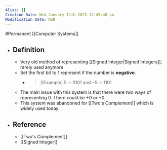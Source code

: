 ```yaml
---
Alias: []
Creation Date: Wed January 11th 2023 12:45:48 pm 
Modification Date: NaN
---
```

#Permanent [[Computer Systems]]

- ## Definition
	- Very old method of representing [[Signed Integer|Signed Integers]], rarely used anymore
	- Set the first bit to $1$ represent if the number is **negative**.
		- > [!Example]
		  > $5=0101$ and $-5=1101$
	- The main issue with this system is that there were two ways of representing $0$. There could be $+0$ or $-0$.
	- This system was abandoned for [[Two's Complement]] which is widely used today.
- ## Reference
	- [[Two's Complement]]
	- [[Signed Integer]]